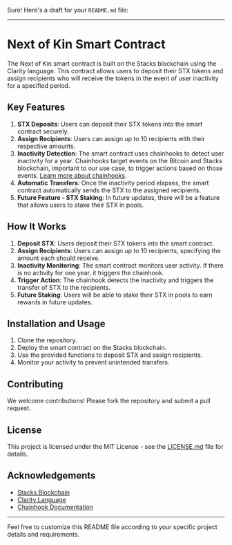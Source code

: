 Sure! Here's a draft for your `README.md` file:

---

# Next of Kin Smart Contract

The Next of Kin smart contract is built on the Stacks blockchain using the Clarity language. This contract allows users to deposit their STX tokens and assign recipients who will receive the tokens in the event of user inactivity for a specified period. 

## Key Features

1. **STX Deposits**: Users can deposit their STX tokens into the smart contract securely.
2. **Assign Recipients**: Users can assign up to 10 recipients with their respective amounts.
3. **Inactivity Detection**: The smart contract uses chainhooks to detect user inactivity for a year. Chainhooks target events on the Bitcoin and Stacks blockchain, important to our use case, to trigger actions based on those events. [Learn more about chainhooks](https://docs.hiro.so/stacks/chainhook/installation).
4. **Automatic Transfers**: Once the inactivity period elapses, the smart contract automatically sends the STX to the assigned recipients.
5. **Future Feature - STX Staking**: In future updates, there will be a feature that allows users to stake their STX in pools.

## How It Works

1. **Deposit STX**: Users deposit their STX tokens into the smart contract.
2. **Assign Recipients**: Users can assign up to 10 recipients, specifying the amount each should receive.
3. **Inactivity Monitoring**: The smart contract monitors user activity. If there is no activity for one year, it triggers the chainhook.
4. **Trigger Action**: The chainhook detects the inactivity and triggers the transfer of STX to the recipients.
5. **Future Staking**: Users will be able to stake their STX in pools to earn rewards in future updates.

## Installation and Usage

1. Clone the repository.
2. Deploy the smart contract on the Stacks blockchain.
3. Use the provided functions to deposit STX and assign recipients.
4. Monitor your activity to prevent unintended transfers.

## Contributing

We welcome contributions! Please fork the repository and submit a pull request.

## License

This project is licensed under the MIT License - see the [LICENSE.md](LICENSE.md) file for details.

## Acknowledgements

- [Stacks Blockchain](https://stacks.co/)
- [Clarity Language](https://clarity-lang.org/)
- [Chainhook Documentation](https://docs.hiro.so/stacks/chainhook/installation)

---

Feel free to customize this README file according to your specific project details and requirements.
